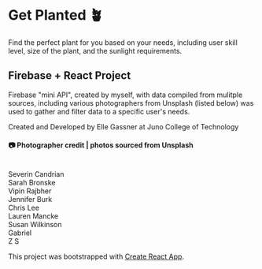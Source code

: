 # Get Planted 🪴
Find the perfect plant for you based on your needs, including user skill level, size of the plant, and the sunlight requirements.

## Firebase + React Project
Firebase "mini API", created by myself, with data compiled from mulitple sources, including various photographers from Unsplash (listed below) was used to gather and filter data to a specific user's needs.

Created and Developed by Elle Gassner at Juno College of Technology


#### 📷 Photographer credit | photos sourced from Unsplash
<br />  
  Severin Candrian
<br />  
  Sarah Bronske
<br />  
  Vipin Rajbher 
<br />
  Jennifer Burk
<br />
  Chris Lee
<br />
  Lauren Mancke 
<br />
  Susan Wilkinson 
<br />
  Gabriel
<br />
  Z S 
  
This project was bootstrapped with [Create React App](https://github.com/facebook/create-react-app).
